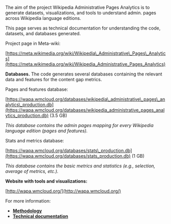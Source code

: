 The aim of the project Wikipedia Administrative Pages Analytics is to generate datasets, visualizations, and tools to understand admin. pages across Wikipedia language editions.

This page serves as technical documentation for understanding the code, datasets, and databases generated.

Project page in Meta-wiki:

[https://meta.wikimedia.org/wiki/Wikipedia\_Administrative\_Pages\_Analytics](https://meta.wikimedia.org/wiki/Wikipedia_Administrative_Pages_Analytics)

**Databases.** The code generates several databases containing the relevant data and features for the content gap metrics.

Pages and features database:

[https://wapa.wmcloud.org/databases/wikipedia\_administrative\_pages\_analytics\_production.db](https://wapa.wmcloud.org/databases/wikipedia_administrative_pages_analytics_production.db) (3.5 GB)

_This database contains the admin pages mapping for every Wikipedia language edition (pages and features)._

Stats and metrics database:

[https://wapa.wmcloud.org/databases/stats\_production.db](https://wapa.wmcloud.org/databases/stats_production.db) (1 GB)

_This database contains the basic metrics and statistics (e.g., selection, average of metrics, etc.)._

**Website with tools and visualizations:**

[http://wapa.wmcloud.org/](http://wapa.wmcloud.org/)

For more information:

- [**Methodology**](https://meta.wikimedia.org/wiki/Wikipedia_Administrative_Pages_Analytics/Methodology)
- [**Technical documentation**](https://meta.wikimedia.org/wiki/Wikipedia_Administrative_Pages_Analytics/Technical_documentation)
